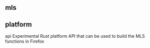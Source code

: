 #
mls
-
platform
-
api
Experimental
Rust
platform
API
that
can
be
used
to
build
the
MLS
functions
in
Firefox
